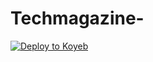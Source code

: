 # Techmagazine-
[![Deploy to Koyeb](https://www.koyeb.com/static/images/deploy/button.svg)](https://app.koyeb.com/deploy?type=git&repository=app.koyeb.com/deploy?...&branch=main&name=techmagazinebot)
